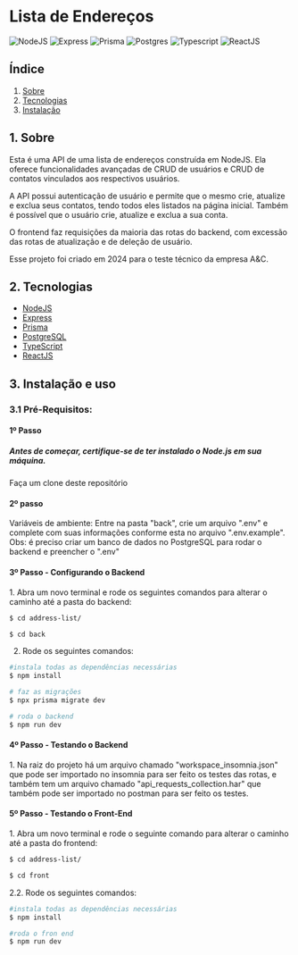 <h1 style="align-items: center">Lista de Endereços</h1>

<div style="align-items: center">
  
![NodeJS](https://img.shields.io/badge/node.js-C3ECBC?style=for-the-badge&logo=node.js&logoColor=white) ![Express](https://img.shields.io/badge/express-FF007F.svg?style=for-the-badge&logo=express&logoColor=white) ![Prisma](https://img.shields.io/badge/Prisma-3982CE?style=for-the-badge&logo=Prisma&logoColor=white) ![Postgres](https://img.shields.io/badge/postgres-%23316192.svg?style=for-the-badge&logo=postgresql&logoColor=white) ![Typescript](https://img.shields.io/badge/TypeScript-A3CEEF?style=for-the-badge&logo=typescript&logoColor=fff) ![ReactJS](https://img.shields.io/badge/react-61DBFB.svg?style=for-the-badge&logo=react&logoColor=white)

</div>

<h2>Índice</h2>

1. [ Sobre ](#sobre)
2. [ Tecnologias](#techs)
3. [ Instalação ](#install)

<a name="sobre"></a>

## 1. Sobre

Esta é uma API de uma lista de endereços construída em NodeJS. Ela oferece funcionalidades avançadas de CRUD de usuários e CRUD de contatos vinculados aos respectivos usuários.

A API possui autenticação de usuário e permite que o mesmo crie, atualize e exclua seus contatos, tendo todos eles listados na página inicial. Também é possível que o usuário crie, atualize e exclua a sua conta.

O frontend faz requisições da maioria das rotas do backend, com excessão das rotas de atualização e de deleção de usuário.

Esse projeto foi criado em 2024 para o teste técnico da empresa A&C.

<a name="techs"></a>

## 2. Tecnologias

- <a name="node" href="https://nodejs.org/docs/latest/api/" target="_blank">NodeJS</a>
- <a name="express" href="https://expressjs.com/pt-br/" target="_blank">Express</a>
- <a name="prisma" href="https://www.prisma.io/docs/getting-started" target="_blank">Prisma</a>
- <a name="postgres" href="https://www.postgresql.org/" target="_blank">PostgreSQL</a>
- <a name="typescript" href="https://www.typescriptlang.org/" target="_blank">TypeScript</a>
- <a name="reactjs" href="https://legacy.reactjs.org/docs/getting-started.html" target="_blank">ReactJS</a>

<a name="install"></a>

## 3. Instalação e uso

### 3.1 Pré-Requisitos:

  <h4>1º Passo</h4>
  <h5>Antes de começar, certifique-se de ter instalado o Node.js em sua máquina.</h3>
  <p>Faça um clone deste repositório</p>

  <h4>2º passo</h4>
  Variáveis de ambiente:
    Entre na pasta "back", crie um arquivo ".env" e complete com suas informações conforme esta no arquivo ".env.example". 
    Obs: é preciso criar um banco de dados no PostgreSQL para rodar o backend e preencher o ".env"

  <h4>3º Passo - Configurando o Backend</h4>
  1. Abra um novo terminal e rode os seguintes comandos para alterar o caminho até a pasta do backend:

```bash
$ cd address-list/
```

```bash
$ cd back
```

  2. Rode os seguintes comandos:

```bash
#instala todas as dependências necessárias
$ npm install

# faz as migrações
$ npx prisma migrate dev

# roda o backend
$ npm run dev
```

  <h4>4º Passo - Testando o Backend</h4>
  1. Na raiz do projeto há um arquivo chamado "workspace_insomnia.json" que pode ser importado no insomnia para ser feito os testes das rotas, e também tem um arquivo chamado "api_requests_collection.har" que também pode ser importado no postman para ser feito os testes.

  <h4>5º Passo - Testando o Front-End</h4>
  1. Abra um novo terminal e rode o seguinte comando para alterar o caminho até a pasta do frontend:

```bash
$ cd address-list/
```

```bash
$ cd front
```

2.2. Rode os seguintes comandos:

```bash
#instala todas as dependências necessárias
$ npm install

#roda o fron end
$ npm run dev
```
